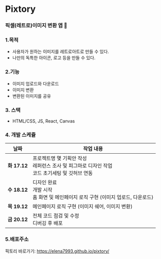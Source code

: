 # Pixtory

### 픽셀(레트로)이미지 변환 앱 👀

### 1.목적

- 사용자가 원하는 이미지를 레트로아트로 만들 수 있다.
- 나만의 독특한 아이콘, 로고 등을 만들 수 있다.

### 2.기능

- 이미지 업로드와 다운로드
- 이미지 변환
- 변환된 이미지를 공유

### 3. 스택

- HTML/CSS, JS, React, Canvas

### 4. 개발 스케쥴

| 날짜         | 작업 내용                                                                                              |
| ------------ | ------------------------------------------------------------------------------------------------------ |
| **화 17.12** | 프로젝트명 몇 기획안 작성 <br> 레퍼런스 조사 및 피그마로 디자인 작업 <br> 코드 초기세팅 및 깃허브 연동 |
| **수 18.12** | 디자인 완료 <br> 개발 시작 <br> 홈 화면 및 메인페이지 로직 구현 (이미지 업로드, 다운로드)              |
| **목 19.12** | 메인페이지 로직 구현 (이미지 쉐어, 이미지 변환)                                                        |
| **금 20.12** | 전체 코드 점검 및 수정 <br> 디버깅 후 배포                                                             |

### 5.배포주소

픽토리 바로가기: <https://elena7993.github.io/pixtory/>
